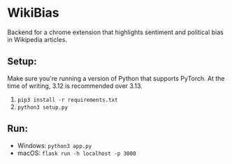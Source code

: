 # WikiBias
Backend for a chrome extension that highlights sentiment and political bias in Wikipedia articles.

## Setup: 
Make sure you're running a version of Python that supports PyTorch. At the time of writing, 3.12 is recommended over 3.13.
1. `pip3 install -r requirements.txt`
2. `python3 setup.py`

## Run:
- Windows: `python3 app.py`
- macOS: `flask run -h localhost -p 3000`
